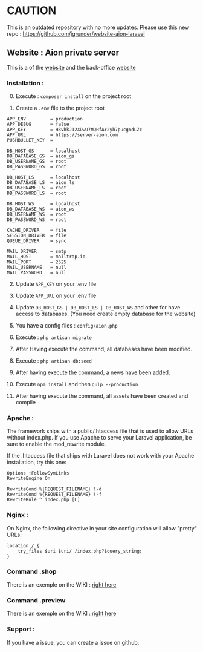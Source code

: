 # CAUTION #
This is an outdated repository with no more updates. Please use this new repo : https://github.com/jgrunder/website-aion-laravel

## Website : Aion private server

This is a of the [website](https://infinit.io/_/yD4R3n4.jpg) and the back-office [website](https://infinit.io/_/JY3ghh5)

### Installation :

0. Execute : ```composer install``` on the project root

1. Create a ```.env``` file to the project root

```
APP_ENV			= production
APP_DEBUG		= false
APP_KEY			= H3vhkJ12XDwU7MQHfAY2yh7pucgndLZc
APP_URL         = https://server-aion.com
PUSHBULLET_KEY  =

DB_HOST_GS		= localhost
DB_DATABASE_GS	= aion_gs
DB_USERNAME_GS	= root
DB_PASSWORD_GS	= root

DB_HOST_LS		= localhost
DB_DATABASE_LS	= aion_ls
DB_USERNAME_LS	= root
DB_PASSWORD_LS	= root

DB_HOST_WS		= localhost
DB_DATABASE_WS	= aion_ws
DB_USERNAME_WS	= root
DB_PASSWORD_WS	= root

CACHE_DRIVER	= file
SESSION_DRIVER	= file
QUEUE_DRIVER	= sync

MAIL_DRIVER		= smtp
MAIL_HOST		= mailtrap.io
MAIL_PORT		= 2525
MAIL_USERNAME	= null
MAIL_PASSWORD	= null
```

2. Update ```APP_KEY``` on your .env file

3. Update ```APP_URL``` on your .env file

4. Update ```DB_HOST_GS | DB_HOST_LS | DB_HOST_WS``` and other for have access to databases. (You need create empty database for the website)

4. You have a config files : ```config/aion.php```

5. Execute : ```php artisan migrate```

6. After Having execute the command, all databases have been modified.

7. Execute : ```php artisan db:seed```

8. After having execute the command, a news have been added.

9. Execute ```npm install``` and then ```gulp --production```

10. After having execute the command, all assets have been created and compile

### Apache :
The framework ships with a public/.htaccess file that is used to allow URLs without index.php. If you use Apache to serve your Laravel application, be sure to enable the mod_rewrite module.

If the .htaccess file that ships with Laravel does not work with your Apache installation, try this one:
```
Options +FollowSymLinks
RewriteEngine On

RewriteCond %{REQUEST_FILENAME} !-d
RewriteCond %{REQUEST_FILENAME} !-f
RewriteRule ^ index.php [L]
```

### Nginx :
On Nginx, the following directive in your site configuration will allow "pretty" URLs:
```
location / {
    try_files $uri $uri/ /index.php?$query_string;
}
```

### Command .shop
There is an exemple on the WIKI : [right here](https://github.com/Mathew78540/realaion/wiki/Command-.shop)

### Command .preview
There is an exemple on the WIKI : [right here](https://github.com/Mathew78540/realaion/wiki/Command-.preview)

### Support :

If you have a issue, you can create a issue on github.
